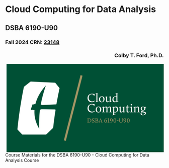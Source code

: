 # Cloud Computing for Data Analysis
## DSBA 6190-U90

### Fall 2024 CRN: [23148](https://selfservice.uncc.edu/pls/BANPROD/bwlkfcwl.P_FacClaList?crn=23148)
<h3 align="right">Colby T. Ford, Ph.D.</h3>


<img align="right" src="https://github.com/colbyford/DSBA6190-CloudComputing/blob/master/img/canvas_header.png?raw=true" width="500">
Course Materials for the DSBA 6190-U90 - Cloud Computing for Data Analysis Course
